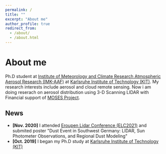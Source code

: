 ```yaml
---
permalink: /
title: ""
excerpt: "About me"
author_profile: true
redirect_from: 
  - /about/
  - /about.html
---
```

# <i class="fa fa-cog fa-spin fa-fw"></i> About me #

Ph.D student at [Institute of Meteorology and Climate Research Atmospheric Aerosol Research (IMK-AAF)](https://www.imk-aaf.kit.edu/251.php) at [Karlsruhe Institute of Technology (KIT)](https://www.kit.edu/english/). My research interests include aerosol and cloud remote sensing. Now i am doing reserach on aerosol distribution using 3-D Scanning LIDAR with Financial support of [MOSES Project](https://www.ufz.de/moses/).

## <i class="fa fa-fw fa-rss "></i> News ##

<ul style="width: auto; height: 300px; overflow: auto">
  <li> <b>[Nov. 2020]</b> I attended  <a href="https://granada-en.congresoseci.com/elc2020">Eroupen Lidar Conference (ELC2021)</a> and submited poster "Dust Event in Southwest Germany: LIDAR, Sun Photometer Observations, and Regional Dust Modeling"</li> 
  
  <li> <b>[Oct. 2019]</b> I began my Ph.D study at <a href="https://www.kit.edu/english/">Karlsruhe Institute of Technology (KIT)</a></li> 
 
</ul>


<script type='text/javascript' id='clustrmaps' src='//cdn.clustrmaps.com/map_v2.js?cl=2d78ad&w=a&t=n&d=i6Cg2uwoVYtktTxLJzeGkQjg7ICgXupw_nf4-TfxTF4&co=ffffff'></script>
